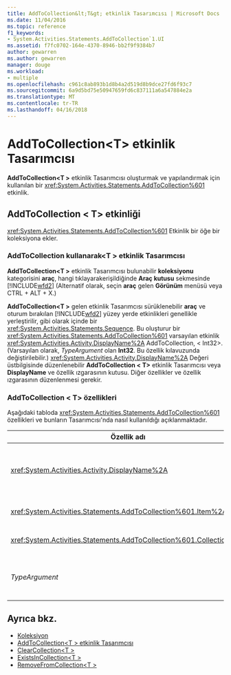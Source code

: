 ```yaml
---
title: AddToCollection&lt;T&gt; etkinlik Tasarımcısı | Microsoft Docs
ms.date: 11/04/2016
ms.topic: reference
f1_keywords:
- System.Activities.Statements.AddToCollection`1.UI
ms.assetid: f7fc0702-164e-4370-8946-bb2f9f9384b7
author: gewarren
ms.author: gewarren
manager: douge
ms.workload:
- multiple
ms.openlocfilehash: c961c8ab893b1d8b4a2d519d8b9dce27fd6f93c7
ms.sourcegitcommit: 6a9d5bd75e50947659fd6c837111a6a547884e2a
ms.translationtype: MT
ms.contentlocale: tr-TR
ms.lasthandoff: 04/16/2018
---
```

# <a name="addtocollectionlttgt-activity-designer"></a>AddToCollection&lt;T&gt; etkinlik Tasarımcısı
**AddToCollection\<T >** etkinlik Tasarımcısı oluşturmak ve yapılandırmak için kullanılan bir <xref:System.Activities.Statements.AddToCollection%601> etkinlik.

## <a name="the-addtocollectiont-activity"></a>AddToCollection < T\> etkinliği
 <xref:System.Activities.Statements.AddToCollection%601> Etkinlik bir öğe bir koleksiyona ekler.

### <a name="using-the-addtocollectiont-activity-designer"></a>AddToCollection kullanarak\<T > etkinlik Tasarımcısı
 **AddToCollection\<T >** etkinlik Tasarımcısı bulunabilir **koleksiyonu** kategorisini **araç**, hangi tıklayarakerişildiğinde **Araç kutusu** sekmesinde [!INCLUDE[wfd2](../workflow-designer/includes/wfd2_md.md)] (Alternatif olarak, seçin **araç** gelen **Görünüm** menüsü veya CTRL + ALT + X.)

 **AddToCollection\<T >** gelen etkinlik Tasarımcısı sürüklenebilir **araç** ve oturum bırakılan [!INCLUDE[wfd2](../workflow-designer/includes/wfd2_md.md)] yüzey yerde etkinlikleri genellikle yerleştirilir, gibi olarak içinde bir <xref:System.Activities.Statements.Sequence>. Bu oluşturur bir <xref:System.Activities.Statements.AddToCollection%601> varsayılan etkinlik <xref:System.Activities.Activity.DisplayName%2A> AddToCollection, < Int32\>. (Varsayılan olarak, *TypeArgument* olan **Int32**. Bu özellik kılavuzunda değiştirilebilir.) <xref:System.Activities.Activity.DisplayName%2A> Değeri üstbilgisinde düzenlenebilir **AddToCollection < T\>**  etkinlik Tasarımcısı veya **DisplayName** ve özellik ızgarasının kutusu. Diğer özellikler ve özellik ızgarasının düzenlenmesi gerekir.

### <a name="the-addtocollectiont-properties"></a>AddToCollection < T\> özellikleri
 Aşağıdaki tabloda <xref:System.Activities.Statements.AddToCollection%601> özellikleri ve bunların Tasarımcısı'nda nasıl kullanıldığı açıklanmaktadır.

|Özellik adı|Gerekli|Kullanım|
|-------------------|--------------|-----------|
|<xref:System.Activities.Activity.DisplayName%2A>|False|Kolay adı <xref:System.Activities.Statements.AddToCollection%601> etkinlik. AddToCollection varsayılandır < Int32\>. Ancak <xref:System.Activities.Activity.DisplayName%2A> değeri kesinlikle gerekli değildir, kullanmak için en iyi bir uygulamadır.|
|<xref:System.Activities.Statements.AddToCollection%601.Item%2A>|Doğru|Koleksiyona eklenecek öğe\<T >. Bu öğe türünde *T*, türündeki *TypeArgument*. Öğeyi seçmek için bir Visual Basic ifade özellik kılavuzunda yazın.|
|<xref:System.Activities.Statements.AddToCollection%601.Collection%2A>|Doğru|Öğesinin eklenmesi koleksiyon. Bu koleksiyonu türünde **ICollection < TypeArgument\>**. Koleksiyon belirtmek için özellik kılavuzunda bir Visual Basic ifadesi yazın.|
|*TypeArgument*|Doğru|İçindeki öğe türü T <xref:System.Collections.Generic.ICollection%601>. Varsayılan olarak, bu *TypeArgument* türü ayarlanmış **Int32**. Türünü değiştirmek için değerini değiştirme *TypeArgument* özellik kılavuzunda açılan kutusunda.|

## <a name="see-also"></a>Ayrıca bkz.

- [Koleksiyon](../workflow-designer/collection-activity-designers.md)
- [AddToCollection\<T > etkinlik Tasarımcısı](../workflow-designer/addtocollection-t-activity-designer.md)
- [ClearCollection\<T >](../workflow-designer/clearcollection-t-activity-designer.md)
- [ExistsInCollection\<T >](../workflow-designer/existsincollection-t-activity-designer.md)
- [RemoveFromCollection\<T >](../workflow-designer/removefromcollection-t-activity-designer.md)